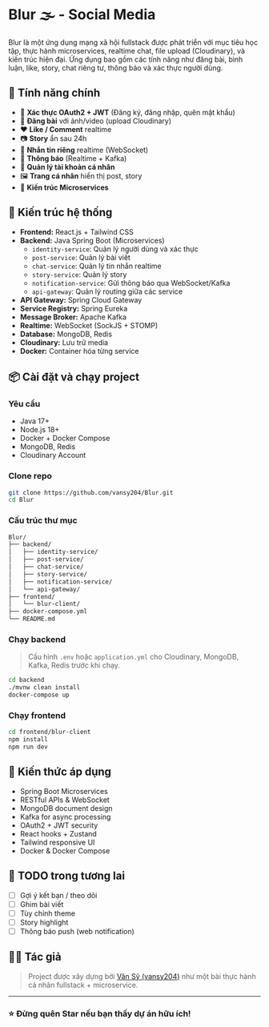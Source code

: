 
# Blur 🌫️ - Social Media

Blur là một ứng dụng mạng xã hội fullstack được phát triển với mục tiêu học tập, thực hành microservices, realtime chat, file upload (Cloudinary), và kiến trúc hiện đại. Ứng dụng bao gồm các tính năng như đăng bài, bình luận, like, story, chat riêng tư, thông báo và xác thực người dùng.

## 🚀 Tính năng chính

- 🔐 **Xác thực OAuth2 + JWT** (Đăng ký, đăng nhập, quên mật khẩu)
- 📝 **Đăng bài** với ảnh/video (upload Cloudinary)
- ❤️ **Like / Comment** realtime
- 📷 **Story** ẩn sau 24h
- 💬 **Nhắn tin riêng** realtime (WebSocket)
- 🔔 **Thông báo** (Realtime + Kafka)
- 📂 **Quản lý tài khoản cá nhân**
- 🖼️ **Trang cá nhân** hiển thị post, story
- 🧩 **Kiến trúc Microservices**

## 🧱 Kiến trúc hệ thống

- **Frontend:** React.js + Tailwind CSS
- **Backend:** Java Spring Boot (Microservices)
  - `identity-service`: Quản lý người dùng và xác thực
  - `post-service`: Quản lý bài viết
  - `chat-service`: Quản lý tin nhắn realtime
  - `story-service`: Quản lý story
  - `notification-service`: Gửi thông báo qua WebSocket/Kafka
  - `api-gateway`: Quản lý routing giữa các service
- **API Gateway:** Spring Cloud Gateway
- **Service Registry:** Spring Eureka
- **Message Broker:** Apache Kafka
- **Realtime:** WebSocket (SockJS + STOMP)
- **Database:** MongoDB, Redis
- **Cloudinary:** Lưu trữ media
- **Docker:** Container hóa từng service

## 📦 Cài đặt và chạy project

### Yêu cầu

- Java 17+
- Node.js 18+
- Docker + Docker Compose
- MongoDB, Redis
- Cloudinary Account

### Clone repo

```bash
git clone https://github.com/vansy204/Blur.git
cd Blur
```

### Cấu trúc thư mục

```bash
Blur/
├── backend/
│   ├── identity-service/
│   ├── post-service/
│   ├── chat-service/
│   ├── story-service/
│   ├── notification-service/
│   └── api-gateway/
├── frontend/
│   └── blur-client/
├── docker-compose.yml
└── README.md
```

### Chạy backend

> Cấu hình `.env` hoặc `application.yml` cho Cloudinary, MongoDB, Kafka, Redis trước khi chạy.

```bash
cd backend
./mvnw clean install
docker-compose up
```

### Chạy frontend

```bash
cd frontend/blur-client
npm install
npm run dev
```

## 🧠 Kiến thức áp dụng

- Spring Boot Microservices
- RESTful APIs & WebSocket
- MongoDB document design
- Kafka for async processing
- OAuth2 + JWT security
- React hooks + Zustand
- Tailwind responsive UI
- Docker & Docker Compose

## 📌 TODO trong tương lai

- [ ] Gợi ý kết bạn / theo dõi
- [ ] Ghim bài viết
- [ ] Tùy chỉnh theme
- [ ] Story highlight
- [ ] Thông báo push (web notification)

## 👨‍💻 Tác giả

> Project được xây dựng bởi [Văn Sỹ (vansy204)](https://github.com/vansy204) như một bài thực hành cá nhân fullstack + microservice.

---

### ⭐ Đừng quên Star nếu bạn thấy dự án hữu ích!
